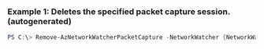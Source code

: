 ### Example 1: Deletes the specified packet capture session. (autogenerated)
```powershell
PS C:\> Remove-AzNetworkWatcherPacketCapture -NetworkWatcher {NetworkWatcher} -PacketCaptureName {PacketCaptureName}
```

